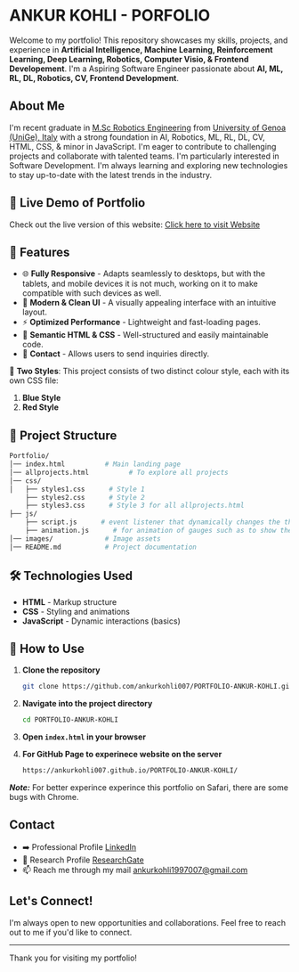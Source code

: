 # ANKUR KOHLI - PORFOLIO

Welcome to my portfolio! This repository showcases my skills, projects, and experience in **Artificial Intelligence, Machine Learning, Reinforcement Learning, Deep Learning, Robotics, Computer Visio, & Frontend Developement**. I'm a Aspiring Software Engineer passionate about **AI, ML, RL, DL, Robotics, CV, Frontend Development**.

## About Me

I'm recent graduate in [M.Sc Robotics Engineering](https://corsi.unige.it/corsi/10635) from [University of Genoa (UniGe), Italy](https://unige.it/en) with a strong foundation in AI, Robotics, ML, RL, DL, CV, HTML, CSS, & minor in JavaScript. I'm eager to contribute to challenging projects and collaborate with talented teams. I'm particularly interested in Software Development. I'm always learning and exploring new technologies to stay up-to-date with the latest trends in the industry.

## 🚀 Live Demo of Portfolio
Check out the live version of this website: [Click here to visit Website](https://ankurkohli007.github.io/PORTFOLIO-ANKUR-KOHLI/)

## 📌 Features

- 🌐 **Fully Responsive** - Adapts seamlessly to desktops, but with the tablets, and mobile devices it is not much, working on it to make compatible with such devices as well.
- 🎨 **Modern & Clean UI** - A visually appealing interface with an intuitive layout.
- ⚡ **Optimized Performance** - Lightweight and fast-loading pages.
- 📜 **Semantic HTML & CSS** - Well-structured and easily maintainable code.
- 📨 **Contact** - Allows users to send inquiries directly.

🎨 **Two Styles**: This project consists of two distinct colour style, each with its own CSS file:

1. **Blue Style**
2. **Red Style**

## 📂 Project Structure
```bash
Portfolio/
│── index.html          # Main landing page
│── allprojects.html          # To explore all projects
│── css/
│   ├── styles1.css      # Style 1
    ├── styles2.css      # Style 2
    ├── styles3.css      # Style 3 for all allprojects.html
├── js/
    ├── script.js      # event listener that dynamically changes the theme of a webpage when a user clicks on a theme button
    ├── animation.js      # for animation of gauges such as to show the exact value of the publications such as patents, book chapters, conference papers, research score, citations & h-index.      
│── images/             # Image assets
│── README.md           # Project documentation
```

## 🛠️ Technologies Used
- **HTML** - Markup structure
- **CSS** - Styling and animations
- **JavaScript** - Dynamic interactions (basics)

## 🎯 How to Use
1. **Clone the repository**
   ```bash
   git clone https://github.com/ankurkohli007/PORTFOLIO-ANKUR-KOHLI.git
   ```
2. **Navigate into the project directory**
   ```bash
   cd PORTFOLIO-ANKUR-KOHLI
   ```
3. **Open `index.html` in your browser**

4. **For GitHub Page to experinece website on the server**
   ```bash
   https://ankurkohli007.github.io/PORTFOLIO-ANKUR-KOHLI/
   ```
***Note:*** For better experince experince this portfolio on Safari, there are some bugs with Chrome. 

## Contact

- ➡️ Professional Profile [LinkedIn](https://www.linkedin.com/in/ankur-kohli-7a5865157/)
- 🔭 Research Profile [ResearchGate](https://www.researchgate.net/profile/Ankur-Kohli-4)
- 📫 Reach me through my mail ankurkohli1997007@gmail.com

##  Let's Connect!

I'm always open to new opportunities and collaborations. Feel free to reach out to me if you'd like to connect.

---

Thank you for visiting my portfolio!
